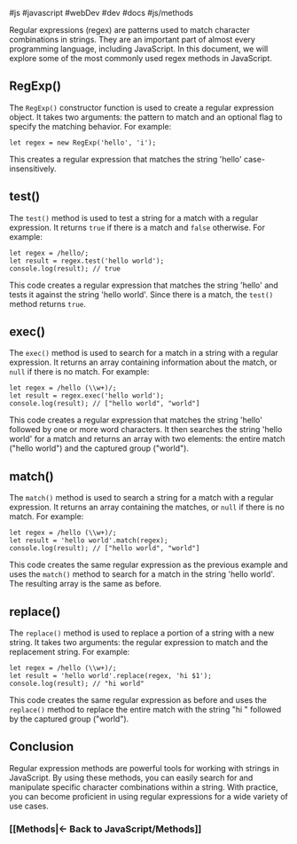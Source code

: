 #js #javascript #webDev #dev #docs #js/methods

Regular expressions (regex) are patterns used to match character combinations in strings. They are an important part of almost every programming language, including JavaScript. In this document, we will explore some of the most commonly used regex methods in JavaScript.

## RegExp()

The `RegExp()` constructor function is used to create a regular expression object. It takes two arguments: the pattern to match and an optional flag to specify the matching behavior. For example:

```
let regex = new RegExp('hello', 'i');

```

This creates a regular expression that matches the string 'hello' case-insensitively.

## test()

The `test()` method is used to test a string for a match with a regular expression. It returns `true` if there is a match and `false` otherwise. For example:

```
let regex = /hello/;
let result = regex.test('hello world');
console.log(result); // true

```

This code creates a regular expression that matches the string 'hello' and tests it against the string 'hello world'. Since there is a match, the `test()` method returns `true`.

## exec()

The `exec()` method is used to search for a match in a string with a regular expression. It returns an array containing information about the match, or `null` if there is no match. For example:

```
let regex = /hello (\\w+)/;
let result = regex.exec('hello world');
console.log(result); // ["hello world", "world"]

```

This code creates a regular expression that matches the string 'hello' followed by one or more word characters. It then searches the string 'hello world' for a match and returns an array with two elements: the entire match ("hello world") and the captured group ("world").

## match()

The `match()` method is used to search a string for a match with a regular expression. It returns an array containing the matches, or `null` if there is no match. For example:

```
let regex = /hello (\\w+)/;
let result = 'hello world'.match(regex);
console.log(result); // ["hello world", "world"]

```

This code creates the same regular expression as the previous example and uses the `match()` method to search for a match in the string 'hello world'. The resulting array is the same as before.

## replace()

The `replace()` method is used to replace a portion of a string with a new string. It takes two arguments: the regular expression to match and the replacement string. For example:

```
let regex = /hello (\\w+)/;
let result = 'hello world'.replace(regex, 'hi $1');
console.log(result); // "hi world"

```

This code creates the same regular expression as before and uses the `replace()` method to replace the entire match with the string "hi " followed by the captured group ("world").

## Conclusion

Regular expression methods are powerful tools for working with strings in JavaScript. By using these methods, you can easily search for and manipulate specific character combinations within a string. With practice, you can become proficient in using regular expressions for a wide variety of use cases.



### [[Methods|<- Back to JavaScript/Methods]]